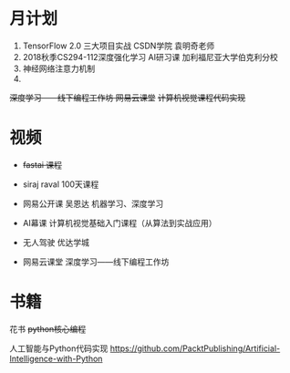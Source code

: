 # 月计划
1. TensorFlow 2.0 三大项目实战  CSDN学院  袁明奇老师
2. 2018秋季CS294-112深度强化学习  AI研习课  加利福尼亚大学伯克利分校
4. 神经网络注意力机制
5. 
~~深度学习——线下编程工作坊   网易云课堂~~
~~计算机视觉课程代码实现~~

# 视频
- ~~fastai 课程~~
- siraj raval 100天课程
- 网易公开课  吴恩达 机器学习、深度学习

- AI幕课 计算机视觉基础入门课程（从算法到实战应用）

- 无人驾驶 优达学城

- 网易云课堂 深度学习——线下编程工作坊


# 书籍
花书
~~python核心编程~~



人工智能与Python代码实现 
https://github.com/PacktPublishing/Artificial-Intelligence-with-Python


